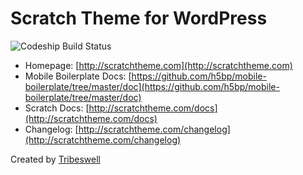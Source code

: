 # Scratch Theme for WordPress

![Codeship Build Status](https://codeship.com/projects/e3e8c2e0-9db0-0132-4699-4ef4301ddd41/status?branch=master)

* Homepage: [http://scratchtheme.com](http://scratchtheme.com)
* Mobile Boilerplate Docs: [https://github.com/h5bp/mobile-boilerplate/tree/master/doc](https://github.com/h5bp/mobile-boilerplate/tree/master/doc)
* Scratch Docs: [http://scratchtheme.com/docs](http://scratchtheme.com/docs)
* Changelog: [http://scratchtheme.com/changelog](http://scratchtheme.com/changelog)

Created by [Tribeswell](http://tribeswell.com)
